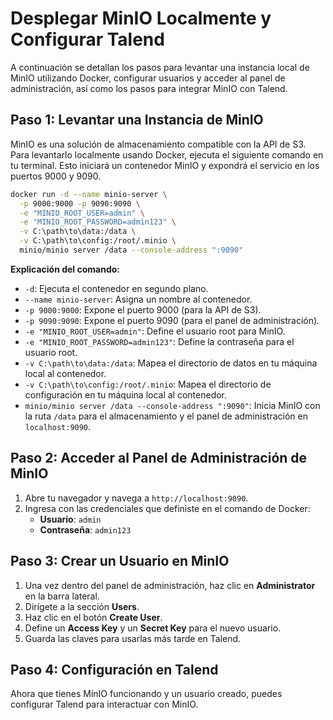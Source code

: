 
# Desplegar MinIO Localmente y Configurar Talend

A continuación se detallan los pasos para levantar una instancia local de MinIO utilizando Docker, configurar usuarios y acceder al panel de administración, así como los pasos para integrar MinIO con Talend.

## Paso 1: Levantar una Instancia de MinIO

MinIO es una solución de almacenamiento compatible con la API de S3. Para levantarlo localmente usando Docker, ejecuta el siguiente comando en tu terminal. Esto iniciará un contenedor MinIO y expondrá el servicio en los puertos 9000 y 9090.

```bash
docker run -d --name minio-server \
  -p 9000:9000 -p 9090:9090 \
  -e "MINIO_ROOT_USER=admin" \
  -e "MINIO_ROOT_PASSWORD=admin123" \
  -v C:\path\to\data:/data \
  -v C:\path\to\config:/root/.minio \
  minio/minio server /data --console-address ":9090"
```

**Explicación del comando:**

- `-d`: Ejecuta el contenedor en segundo plano.
- `--name minio-server`: Asigna un nombre al contenedor.
- `-p 9000:9000`: Expone el puerto 9000 (para la API de S3).
- `-p 9090:9090`: Expone el puerto 9090 (para el panel de administración).
- `-e "MINIO_ROOT_USER=admin"`: Define el usuario root para MinIO.
- `-e "MINIO_ROOT_PASSWORD=admin123"`: Define la contraseña para el usuario root.
- `-v C:\path\to\data:/data`: Mapea el directorio de datos en tu máquina local al contenedor.
- `-v C:\path\to\config:/root/.minio`: Mapea el directorio de configuración en tu máquina local al contenedor.
- `minio/minio server /data --console-address ":9090"`: Inicia MinIO con la ruta `/data` para el almacenamiento y el panel de administración en `localhost:9090`.

## Paso 2: Acceder al Panel de Administración de MinIO

1. Abre tu navegador y navega a `http://localhost:9090`.
2. Ingresa con las credenciales que definiste en el comando de Docker:
   - **Usuario**: `admin`
   - **Contraseña**: `admin123`

## Paso 3: Crear un Usuario en MinIO

1. Una vez dentro del panel de administración, haz clic en **Administrator** en la barra lateral.
2. Dirígete a la sección **Users**.
3. Haz clic en el botón **Create User**.
4. Define un **Access Key** y un **Secret Key** para el nuevo usuario.
5. Guarda las claves para usarlas más tarde en Talend.

## Paso 4: Configuración en Talend

Ahora que tienes MinIO funcionando y un usuario creado, puedes configurar Talend para interactuar con MinIO.
